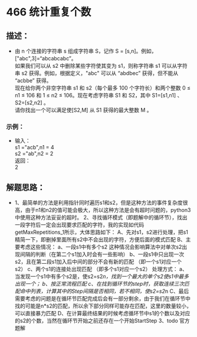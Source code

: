 # 466 统计重复个数
## 描述：
*  由 n 个连接的字符串 s 组成字符串 S，记作 S = [s,n]。例如，["abc",3]=“abcabcabc”。  
   如果我们可以从 s2 中删除某些字符使其变为 s1，则称字符串 s1 可以从字符串 s2 获得。例如，根据定义，"abc" 可以从 “abdbec” 获得，但不能从 “acbbe” 获得。  
   现在给你两个非空字符串 s1 和 s2（每个最多 100 个字符长）和两个整数 0 ≤ n1 ≤ 106 和 1 ≤ n2 ≤ 106。现在考虑字符串 S1 和 S2，其中 S1=[s1,n1] 、S2=[s2,n2] 。  
   请你找出一个可以满足使[S2,M] 从 S1 获得的最大整数 M 。  
### 示例：  
* 输入：  
  s1 ="acb",n1 = 4  
  s2 ="ab",n2 = 2  
  返回：  
  2  
## 解题思路：
* 1、最简单的方法是利用指针同时遍历s1和s2，但是这种方法的事件复杂度很高，由于n1和n2的值可能会极大，所以这种方法是会有超时问题的，python3中使用这种方法妥妥的超时。
  2、寻找循环模式（即题解中的循环节），找出一段字符后一定会出现要求匹配的字符，我的实现如代码getMaxRepetitions_1所示，大体思路如下：
    A、先对s1，s2进行处理，把s1精简一下，即删掉里面所有s2中不会出现的字符，方便后面的模式匹配
    B、主要考虑这些情况：
      a、一段s1中有多个s2 这种情况会影响算法中对单次s2出现间隔的判断（在第二个s1加入时会有一些影响）
      b、一段s1中只出现一次s2，且在第二段s1加入后中间的部分不会有新的匹配 （即一个s1对应一个s2）
      c、两个s1的连接处出现匹配 （即多个s1对应一个s2）
      处理方式：
      a、当发现一个s1中有多个s2是，使s2=s2*n，找到一个最大的单个s2使s1中最多出现一个；
      b、按正常流程匹配
      c、在找到循环节的step时，获取连续三次匹配命中列表，计算其中的Step间隔是否相同，若不相同，使s2=s2*n
    C、最后需要考虑的问题是在循环节匹配完成后会有一部分剩余，由于我们在循环节中找的可能是n*s2的匹配，所以余下部分同样可能存在匹配，这里的数量较小，可以直接暴力匹配
    D、在计算最终结果的时候考虑循环节中s1的个数以及对应的s2的个数，当然在循环节开始之前还存在一个开始StartStep
  3、todo 官方题解
